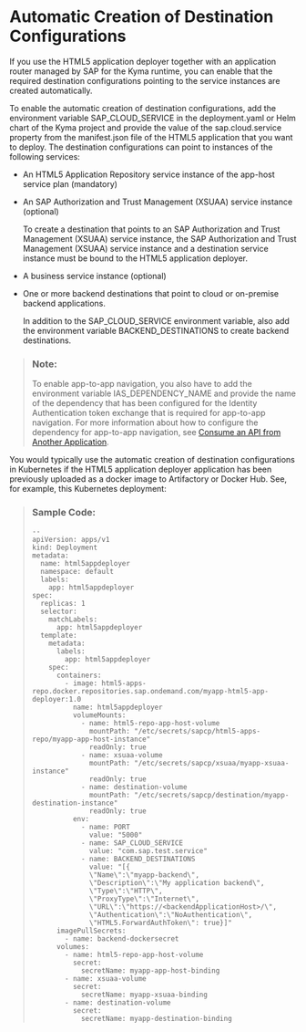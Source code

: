 <!-- loiobe0acbfdd48d4678b8b4d81f708c373b -->

# Automatic Creation of Destination Configurations

If you use the HTML5 application deployer together with an application router managed by SAP for the Kyma runtime, you can enable that the required destination configurations pointing to the service instances are created automatically.

To enable the automatic creation of destination configurations, add the environment variable SAP\_CLOUD\_SERVICE in the deployment.yaml or Helm chart of the Kyma project and provide the value of the sap.cloud.service property from the manifest.json file of the HTML5 application that you want to deploy. The destination configurations can point to instances of the following services:

-   An HTML5 Application Repository service instance of the app-host service plan \(mandatory\)

-   An SAP Authorization and Trust Management \(XSUAA\) service instance \(optional\)

    To create a destination that points to an SAP Authorization and Trust Management \(XSUAA\) service instance, the SAP Authorization and Trust Management \(XSUAA\) service instance and a destination service instance must be bound to the HTML5 application deployer.

-   A business service instance \(optional\)

-   One or more backend destinations that point to cloud or on-premise backend applications.

    In addition to the SAP\_CLOUD\_SERVICE environment variable, also add the environment variable BACKEND\_DESTINATIONS to create backend destinations.


> ### Note:  
> To enable app-to-app navigation, you also have to add the environment variable IAS\_DEPENDENCY\_NAME and provide the name of the dependency that has been configured for the Identity Authentication token exchange that is required for app-to-app navigation. For more information about how to configure the dependency for app-to-app navigation, see [Consume an API from Another Application](https://help.sap.com/docs/identity-authentication/identity-authentication/consume-api-from-another-application?version=Cloud).

You would typically use the automatic creation of destination configurations in Kubernetes if the HTML5 application deployer application has been previously uploaded as a docker image to Artifactory or Docker Hub. See, for example, this Kubernetes deployment:

> ### Sample Code:  
> ```
> --
> apiVersion: apps/v1
> kind: Deployment
> metadata:
>   name: html5appdeployer
>   namespace: default
>   labels:
>     app: html5appdeployer
> spec:
>   replicas: 1
>   selector:
>     matchLabels:
>       app: html5appdeployer
>   template:
>     metadata:
>       labels:
>         app: html5appdeployer
>     spec:
>       containers:
>         - image: html5-apps-repo.docker.repositories.sap.ondemand.com/myapp-html5-app-deployer:1.0
>           name: html5appdeployer
>           volumeMounts:
>             - name: html5-repo-app-host-volume
>               mountPath: "/etc/secrets/sapcp/html5-apps-repo/myapp-app-host-instance"
>               readOnly: true
>             - name: xsuaa-volume
>               mountPath: "/etc/secrets/sapcp/xsuaa/myapp-xsuaa-instance"
>               readOnly: true
>             - name: destination-volume
>               mountPath: "/etc/secrets/sapcp/destination/myapp-destination-instance"
>               readOnly: true
>           env:
>             - name: PORT
>               value: "5000"
>             - name: SAP_CLOUD_SERVICE
>               value: "com.sap.test.service"
>             - name: BACKEND_DESTINATIONS
>               value: "[{
>               \"Name\":\"myapp-backend\",
>               \"Description\":\"My application backend\",
>               \"Type\":\"HTTP\",
>               \"ProxyType\":\"Internet\",
>               \"URL\":\"https://<backendApplicationHost>/\",
>               \"Authentication\":\"NoAuthentication\",
>               \"HTML5.ForwardAuthToken\": true}]"
>       imagePullSecrets:
>         - name: backend-dockersecret
>       volumes:
>         - name: html5-repo-app-host-volume
>           secret:
>             secretName: myapp-app-host-binding
>         - name: xsuaa-volume
>           secret:
>             secretName: myapp-xsuaa-binding
>         - name: destination-volume
>           secret:
>             secretName: myapp-destination-binding
> ```

